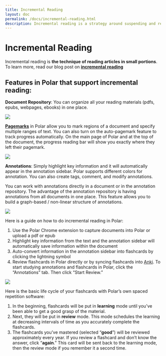 ```yaml
---
title: Incremental Reading 
layout: doc
permalink: /docs/incremental-reading.html
description: Incremental reading is a strategy around suspending and resuming reading of a document over time to track progress using a a 'pagemark.' 
---
```


# Incremental Reading
 
Incremental reading is **the technique of reading articles in small portions**. To learn more, read our blog post on **<a href="https://getpolarized.io/2020/07/09/Guide-To-Incremental-Reading-For-Students-And-Continuous-Learners.html" target="_blank">incremental reading</a>** 
 
## Features in Polar that support incremental reading: 
 
**Document Repository**: You can organize all your reading materials (pdfs, epubs, webpages, ebooks) in one place. 


<img class="img-fluid" src="https://i.imgur.com/4rClAxt.png">


**<a href="https://getpolarized.io/docs/pagemarks.html" target="_blank">Pagemarks</a>** in Polar allow you to mark regions of a document and specify multiple ranges of text. You can also turn on the auto-pagemark feature to track progress automatically. On the main page of Polar and at the top of the document, the progress reading bar will show you exactly where they left their pagemark.


<img class="img-fluid" src="https://i.imgur.com/7O1QseQ.png">


**Annotations**: Simply highlight key information and it will automatically appear in the annotation sidebar.  Polar supports different colors for annotation. You can also create tags, comment, and modify annotations. 
 
You can work with annotations directly in a document or in the annotation repository. The advantage of the annotation repository is having annotations from all documents in one place. This feature allows you to build a graph-based / non-linear structure of annotations. 

 
<img class="img-fluid" src="https://i.imgur.com/beb8Qhh.png">
 

Here is a guide on how to do incremental reading in Polar:

1. Use the Polar Chrome extension to capture documents into Polar or upload a pdf or epub
2. Highlight key information from the text and the annotation sidebar will automatically save information within the document 
3. Auto-convert information in the annotation sidebar into flashcards by clicking the lightning symbol
4. Review flashcards in Polar directly or by syncing flashcards into <a href="https://ankiweb.net/shared/info/734898866">Anki</a>. To start studying annotations and flashcards in Polar, click the “Annotations” tab. Then click “Start Review.”
 

<img class="img-fluid" src="https://i.imgur.com/SDBrleo.png">
 

Here is the basic life cycle of your flashcards with Polar’s own spaced repetition software:
1. In the beginning, flashcards will be put in **learning** mode until you’ve been able to get a good grasp of the material.
2. Next, they will be put in **review** mode. This mode schedules the learning at decreasing intervals of time as you accurately complete the flashcards. 
3. The flashcards you’ve mastered (selected “**good**”) will be reviewed approximately every year. If you review a flashcard and don’t know the answer, click “**again**.” This card will be sent back to the learning mode, then the review mode if you remember it a second time.
